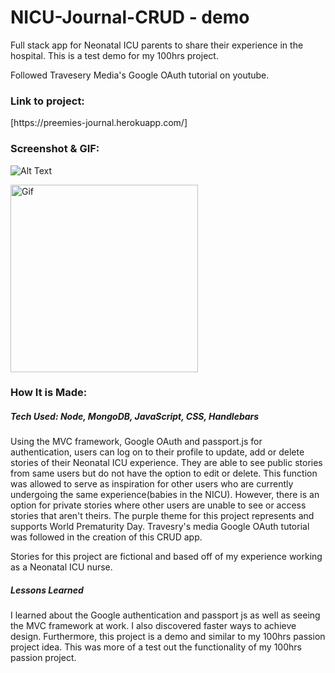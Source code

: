 # NICU-Journal-CRUD - demo 
<p>Full stack app for Neonatal ICU parents to share their experience in the hospital. This is a test demo for my 100hrs project.</p>
Followed Travesery Media's Google OAuth tutorial on youtube.

<h3>Link to project:</h3>[https://preemies-journal.herokuapp.com/]

<h3>Screenshot & GIF:</h3>

![Alt Text](https://user-images.githubusercontent.com/102753233/187766002-a874e743-b703-4148-b17c-dc8d620b2093.png)

<a href="LINK_TO_REPO">
  <img src="https://media.giphy.com/media/PXYyJl4vf0fq0zVz7R/giphy.gif" alt="Gif" width="300" height="300">
</a>

<h3>How It is Made:</h3>

<h5>Tech Used: Node, MongoDB, JavaScript, CSS, Handlebars</h5>

<p> Using the MVC framework, Google OAuth and passport.js for authentication, users can log on to their profile to update, add or delete stories of their Neonatal ICU experience. They are able to see public stories from same users but do not have the option to edit or delete. This function was allowed to serve as inspiration for other users who are currently undergoing the same experience(babies in the NICU). However, there is an option for private stories where other users are unable to see or access stories that aren't theirs. The purple theme for this project represents and supports World Prematurity Day. Travesry's media Google OAuth tutorial was followed in the creation of this CRUD app.</p>

<p>Stories for this project are fictional and based off of my experience working as a Neonatal ICU nurse.</p>

<h5>Lessons Learned</h5>

<p>I learned about the Google authentication and passport js as well as seeing the MVC framework at work. I also discovered faster ways to achieve design. Furthermore, this project is a demo and similar to my 100hrs passion project idea. This was more of a test out the functionality of my 100hrs passion project.</p>
